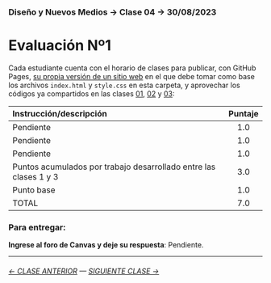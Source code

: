 ### Diseño y Nuevos Medios → Clase 04 → 30/08/2023

# Evaluación Nº1

Cada estudiante cuenta con el horario de clases para publicar, con GitHub Pages, [su propia versión de un sitio web](https://profesorfaco.github.io/dno037-2023-2/clase-04/) en el que debe tomar como base los archivos `index.html` y `style.css` en esta carpeta, y aprovechar los códigos ya compartidos en las clases [01](https://github.com/profesorfaco/dno037-2023-2/tree/main/clase-01), [02](https://github.com/profesorfaco/dno037-2023-2/tree/main/clase-02) y [03](https://github.com/profesorfaco/dno037-2023-2/tree/main/clase-03): 

| Instrucción/descripción |  Puntaje | 
|:------------------------|:--------:|
| Pendiente | 1.0 |
| Pendiente | 1.0 |
| Pendiente | 1.0 |
| Puntos acumulados por trabajo desarrollado entre las clases 1 y 3 | 3.0 |
| Punto base | 1.0 |
| TOTAL  | 7.0 |

### Para entregar:

**Ingrese al foro de Canvas y deje su respuesta**: Pendiente.

- - - - - - - 

###### [← CLASE ANTERIOR](https://github.com/profesorfaco/dno037-2023-2/tree/main/clase-03) — [SIGUIENTE CLASE →](https://github.com/profesorfaco/dno037-2023-2/tree/main/clase-05)
